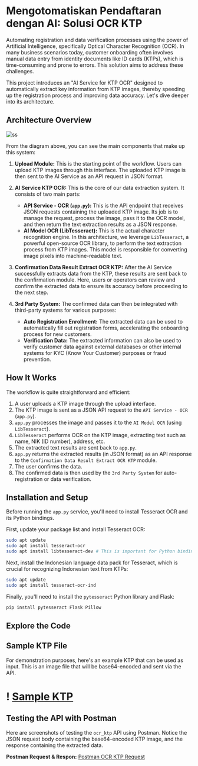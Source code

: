 
# Mengotomatiskan Pendaftaran dengan AI: Solusi OCR KTP

Automating registration and data verification processes using the power of Artificial Intelligence, specifically Optical Character Recognition (OCR). In many business scenarios today, customer onboarding often involves manual data entry from identity documents like ID cards (KTPs), which is time-consuming and prone to errors. This solution aims to address these challenges.

This project introduces an "AI Service for KTP OCR" designed to automatically extract key information from KTP images, thereby speeding up the registration process and improving data accuracy. Let's dive deeper into its architecture.

## Architecture Overview

![ss](./ss/architecture.png)

From the diagram above, you can see the main components that make up this system:

1.  **Upload Module:** This is the starting point of the workflow. Users can upload KTP images through this interface. The uploaded KTP image is then sent to the AI Service as an API request in JSON format.

2.  **AI Service KTP OCR:** This is the core of our data extraction system. It consists of two main parts:

      * **API Service - OCR (`app.py`):** This is the API endpoint that receives JSON requests containing the uploaded KTP image. Its job is to manage the request, process the image, pass it to the OCR model, and then return the text extraction results as a JSON response.
      * **AI Model OCR (LibTesseract):** This is the actual character recognition engine. In this architecture, we leverage `LibTesseract`, a powerful open-source OCR library, to perform the text extraction process from KTP images. This model is responsible for converting image pixels into machine-readable text.

3.  **Confirmation Data Result Extract OCR KTP:** After the AI Service successfully extracts data from the KTP, these results are sent back to the confirmation module. Here, users or operators can review and confirm the extracted data to ensure its accuracy before proceeding to the next step.

4.  **3rd Party System:** The confirmed data can then be integrated with third-party systems for various purposes:

      * **Auto Registration Enrollment:** The extracted data can be used to automatically fill out registration forms, accelerating the onboarding process for new customers.
      * **Verification Data:** The extracted information can also be used to verify customer data against external databases or other internal systems for KYC (Know Your Customer) purposes or fraud prevention.

## How It Works

The workflow is quite straightforward and efficient:

1.  A user uploads a KTP image through the upload interface.
2.  The KTP image is sent as a JSON API request to the `API Service - OCR` (`app.py`).
3.  `app.py` processes the image and passes it to the `AI Model OCR` (using `LibTesseract`).
4.  `LibTesseract` performs OCR on the KTP image, extracting text such as name, NIK (ID number), address, etc.
5.  The extracted text results are sent back to `app.py`.
6.  `app.py` returns the extracted results (in JSON format) as an API response to the `Confirmation Data Result Extract OCR KTP` module.
7.  The user confirms the data.
8.  The confirmed data is then used by the `3rd Party System` for auto-registration or data verification.

## Installation and Setup

Before running the `app.py` service, you'll need to install Tesseract OCR and its Python bindings.

First, update your package list and install Tesseract OCR:

```bash
sudo apt update
sudo apt install tesseract-ocr
sudo apt install libtesseract-dev # This is important for Python binding
```

Next, install the Indonesian language data pack for Tesseract, which is crucial for recognizing Indonesian text from KTPs:

```bash
sudo apt update
sudo apt install tesseract-ocr-ind
```

Finally, you'll need to install the `pytesseract` Python library and Flask:

```bash
pip install pytesseract Flask Pillow
```

## Explore the Code

## Sample KTP File

For demonstration purposes, here's an example KTP that can be used as input. This is an image file that will be base64-encoded and sent via the API.

# ! [Sample KTP](/ss/sample-png.png)

## Testing the API with Postman

Here are screenshots of testing the `ocr_ktp` API using Postman. Notice the JSON request body containing the base64-encoded KTP image, and the response containing the extracted data.

**Postman Request & Respon:**
[Postman OCR KTP Request](ss/1.png)

